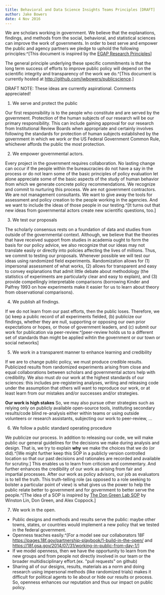 ```yaml
---
title: Behavioral and Data Science Insights Teams Principles [DRAFT]
author: Jake Bowers
date: 4 Nov 2016
---
```


We are scholars working in government. We believe that the explanations, findings,
and methods from the social, behavioral, and statistical sciences can improve
the work of governments. In order to best serve and empower the public and
agency partners we pledge to uphold the following principles:^[This document is
inspired by the [EGAP Research Principles](http://egap.org/sites/default/files/pdfs/EGAP-Research-Principles.pdf)]

The general principle underlying these specific commitments is that the long
term success of efforts to improve public policy will depend on the scientific
integrity and transparency of the work we do.^[This document is currently
hosted at <http://github.com/jwbowers/publicscience>.]

DRAFT NOTE: These ideas are currently aspirational. Comments appreciated!

1. We serve and protect the public

Our first responsibility is to the people who constitute and are served by the
government. Protection of the human subjects of our research will be our
primary responsibility.  This can include gaining approval for our research
from Institutional Review Boards when appropriate and certainly involves
following the standards for protection of human subjects established by the
government in which we work *or* the US Federal Government Common Rule,
whichever affords the public the most protection.

2. We empower governmental actors.

Every project in the government requires collaboration. No lasting change can
occur if the people within the bureaucracies do not have a say in the process
or do not learn some of the basic principles of policy evaluation let alone
appreciate some of the basic aspects of the study of human behavior from which
we generate concrete policy recommendations. We recognize and commit to
nurturing this process.  We are not government contractors. We are not
management consultants. We want to give away the tools for assessment and
policy creation to the people working in the agencies. And we want to include
the ideas of those people in our testing.^[It turns out that new ideas from
governmental actors create new scientific questions, too.]

3. We test our proposals

The scholarly consensus rests on a foundation of data and studies from outside
of the governmental context. Although, we believe that the theories that have
received support from studies in academia ought to form the basis for our
policy advice, we also recognize that our ideas may not translate easily or
directly into policies affecting the lives of millions. Thus, we commit to
testing our proposals. Whenever possible we will test our ideas using
randomized field experiments. Randomization allows for (1) impersonal
assessment of what works, (2) allows for transparent and easy to convey
explanations that admit little debate about methodology (the statistics of
experiments are particularly clear and easy to explain), and (3) provide
compellingly interpretable comparisons (borrowing Kinder and Palfrey 1993 on
how experiments make it easier for us to learn about theory from observational
comparisons).


4. We publish all findings.

If we do not learn from our past efforts, then the public loses. Therefore, we
(a) keep a public record of all experiments fielded, (b) publicize our
findings, whether they are null, supporting or opposing our own prior
expectations or hopes, or those of government leaders, and (c) submit our work
for publication via peer-review.^[peer-review holds us to a different set of
standards than might be applied wihtin the government or our town or social
networks]


5. We work in a transparent manner to enhance learning and credibility

If we are to change public policy, we must produce credible results. Publicized
results from randomized experiments arising from close and equal collaborations
between scholars and governmental actors help with credibility. We also must
*do* our work at the highest standards of our sciences: this includes
pre-registering analyses, writing and releasing code under the assumption that
others will want to reproduce our work, or at least learn from our mistakes
and/or successes and/or strategies.

**Our work is high stakes** So, we may also pursue other strategies such as
relying only on publicly available open-source tools, instituting secondary
results/code blind re-analysis either within teams or using outside volunteers
or research assistants, subjecting our work to peer-review, ...

6. We follow a public standard operating procedure

We publicize our process. In addition to releasing our code, we will make
public our general guidelines for the decisions we make during analysis and
design. That is, we try to explain **why** we make the choices that we do (or
did).^[We might further keep this SOP in a publicly version controlled location
so that our past decisions and rationales are recorded and available for
scrutiny.] This enables us to learn from criticism and commentary. And further
enhances the credibility of our work as arising from fair and impartial
processes. After our work as policy advisors, our job as evaluators is to tell
the truth. This truth-telling role (as opposed to a role seeking to bolster a
particular point of view) is what gives us the power to help the public relate
better to government and for government to better serve the people.^[The idea
of a SOP is inspired by [The Don Green Lab
SOP](https://github.com/acoppock/Green-Lab-SOP) by Winston Lin, Don Green, and
Alex Coppock.]

7. We work in the open.

 - Public designs and methods and results serve the public:  maybe other
   towns, states, or countries would implement a new policy that we tested in
   the federal government.
 - Openness teaches easily.^[For a model see our collaborators 18F
   <https://pages.18f.gov/partnership-playbook/1-build-in-the-open/> and
   <https://18f.gsa.gov/2014/07/31/working-in-public-from-day-1/>]
 - If we model openness, then we have the opportunity to learn from the new
   groups and from people not directly involved in our team or the broader
   multidisciplinary effort.(ex. "pull requests" on github)
-  Sharing all of our designs, results, materials as a norm and doing research
  using impersonal methods (like randomized trials) makes it difficult for
  political agents to lie about or hide our results or process. So, openness enhances our
  reputation and thus our impact on public policy.




